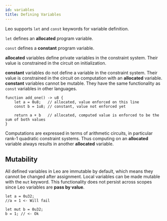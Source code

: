 ```yaml
---
id: variables
title: Defining Variables
---
```


Leo supports `let` and `const` keywords for variable definition.

```let``` defines an **allocated** program variable.

```const``` defines a **constant** program variable.

**allocated** variables define private variables in the constraint system. Their value is constrained in the circuit on initialization.

**constant** variables do not define a variable in the constraint system. Their value is constrained in the circuit on computation with an **allocated** variable. 
**constant** variables cannot be mutable. They have the same functionality as `const` variables in other languages.
```leo
function add_one() -> u8 {
    let a = 0u8;   // allocated, value enforced on this line
    const b = 1u8; // constant, value not enforced yet

    return a + b   // allocated, computed value is enforced to be the sum of both values
}
```
Computations are expressed in terms of arithmetic circuits, in particular rank-1 quadratic constraint systems. Thus computing on an **allocated** variable always results in another **allocated** variable. 

## Mutability
All defined variables in Leo are immutable by default, which means they cannot be changed after assignment.
Local variables can be made mutable with the `mut` keyword. This functionality does not persist across scopes since Leo 
variables are **pass by value**.

```leo
let a = 0u32;
//a = 1 <- Will fail

let mut b = 0u32;
b = 1; // <- Ok
```
